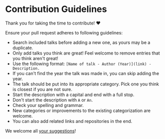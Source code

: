 # Contribution Guidelines

Thank you for taking the time to contribute! ♥️

Ensure your pull request adheres to following guidelines:

- Search included talks before adding a new one, as yours may be a duplicate.
- Only add talks you think are great! Feel welcome to remove entries that you think aren't great!
- Use the following format: `[Name of talk - Author (Year)](link) - Description.`
- If you can't find the year the talk was made in, you can skip adding the year.
- The talk should be put into its appropriate category. Pick one you think is closest if you are not sure.
- Start the description with a capital and end with a full stop.
- Don't start the description with `A` or `An`.
- Check your spelling and grammar.
- New categories or improvements to the existing categorization are welcome.
- You can also add related links and repositories in the end.

We welcome all [your suggestions](../../edit/master/README.md)!
